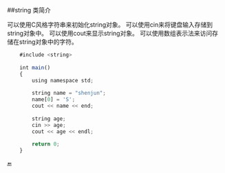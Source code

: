 ##string 类简介

可以使用C风格字符串来初始化string对象。
可以使用cin来将键盘输入存储到string对象中。
可以使用cout来显示string对象。
可以使用数组表示法来访问存储在string对象中的字符。

```javascript
    #include <string>
    
    int main()
    {
        using namespace std;
        
        string name = "shenjun";
        name[0] = 'S';
        cout << name << end;
    
        string age;
        cin >> age;
        cout << age << endl; 
        
        return 0;
    }
```

🔚